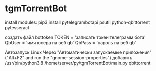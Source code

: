 # tgmTorrentBot
install modules:
pip3 install pytelegrambotapi psutil python-qbittorrent pytesseract

создать файл bottoken
TOKEN = 'записать токен телеграмм бота'
QbUser = 'имя юсера на веб qb'
QbPass = 'пароль на веб qb'

Автозапуск Linux
Через "Автоматически запускаемые приложения"
("Alt+F2" and run the "gnome-session-properties") добавить
/usr/bin/python3.8 /home/server/py/tgmTorrentBot/main.py
qbittorrent

